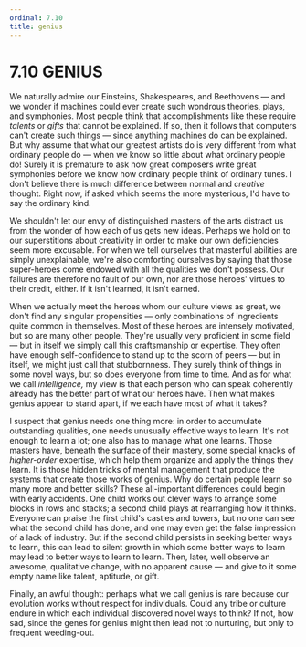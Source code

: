 ```yaml
---
ordinal: 7.10
title: genius
---
```


# 7.10 GENIUS 

<p>We naturally admire our Einsteins, Shakespeares, and Beethovens &mdash; and we wonder if machines could ever create such wondrous theories, plays, and symphonies. Most people think that accomplishments like these require <em>talents</em> or <em>gifts</em> that cannot be explained. If so, then it follows that computers can't create such things &mdash; since anything machines do can be explained. But why assume that what our greatest artists do is very different from what ordinary people do &mdash; when we know so little about what ordinary people do! Surely it is premature to ask how great composers write great symphonies before we know how ordinary people think of ordinary tunes. I don't believe there is much difference between normal and <em>creative</em> thought. Right now, if asked which seems the more mysterious, I'd have to say the ordinary kind.</p>
<p>We shouldn't let our envy of distinguished masters of the arts distract us from the wonder of how each of us gets new ideas. Perhaps we hold on to our superstitions about creativity in order to make our own deficiencies seem more excusable. For when we tell ourselves that masterful abilities are simply unexplainable, we're also comforting ourselves by saying that those super-heroes come endowed with all the qualities we don't possess. Our failures are therefore no fault of our own, nor are those heroes' virtues to their credit, either. If it isn't learned, it isn't earned.</p>
<p>When we actually meet the heroes whom our culture views as great, we don't find any singular propensities &mdash; only combinations of ingredients quite common in themselves. Most of these heroes are intensely motivated, but so are many other people. They're usually very proficient in some field &mdash; but in itself we simply call this craftsmanship or expertise. They often have enough self-confidence to stand up to the scorn of peers &mdash; but in itself, we might just call that stubbornness. They surely think of things in some novel ways, but so does everyone from time to time. And as for what we call <em>intelligence,</em> my view is that each person who can speak coherently already has the better part of what our heroes have. Then what makes genius appear to stand apart, if we each have most of what it takes?</p>
<p>I suspect that genius needs one thing more: in order to accumulate outstanding qualities, one needs unusually effective ways to learn. It's not enough to learn a lot; one also has to manage what one learns. Those masters have, beneath the surface of their mastery, some special knacks of <em>higher-order</em> expertise, which help them organize and apply the things they learn. It is those hidden tricks of mental management that produce the systems that create those works of genius. Why do certain people learn so many more and better skills? These all-important differences could begin with early accidents. One child works out clever ways to arrange some blocks in rows and stacks; a second child plays at rearranging how it thinks. Everyone can praise the first child's castles and towers, but no one can see what the second child has done, and one may even get the false impression of a lack of industry. But if the second child persists in seeking better ways to learn, this can lead to silent growth in which some better ways to learn may lead to better ways to learn to learn. Then, later, well observe an awesome, qualitative change, with no apparent cause &mdash; and give to it some empty name like talent, aptitude, or gift.</p>
<p>Finally, an awful thought: perhaps what we call genius is rare because our evolution works without respect for individuals. Could any tribe or culture endure in which each individual discovered novel ways to think? If not, how sad, since the genes for genius might then lead not to nurturing, but only to frequent weeding-out.</p>